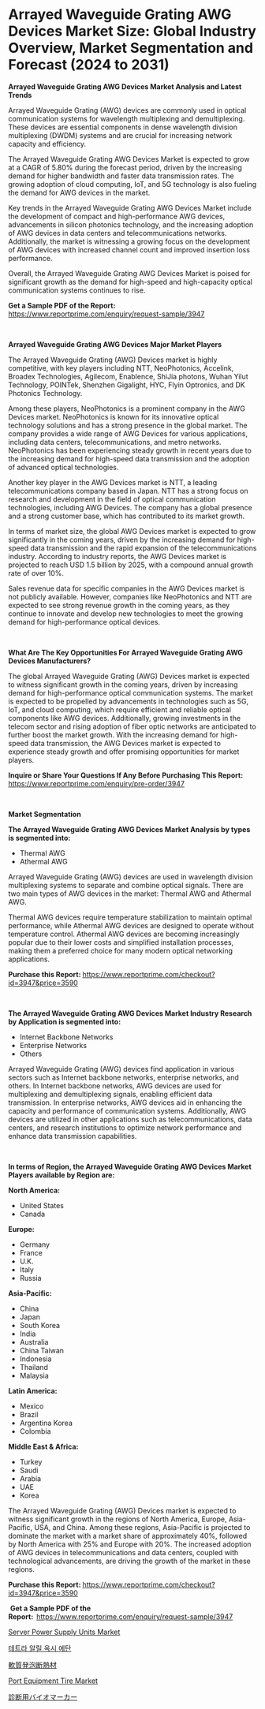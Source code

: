 <p><h1>Arrayed Waveguide Grating AWG Devices Market Size: Global Industry Overview, Market Segmentation and Forecast (2024 to 2031)</h1></p><p><strong>Arrayed Waveguide Grating AWG Devices Market Analysis and Latest Trends</strong></p>
<p><p>Arrayed Waveguide Grating (AWG) devices are commonly used in optical communication systems for wavelength multiplexing and demultiplexing. These devices are essential components in dense wavelength division multiplexing (DWDM) systems and are crucial for increasing network capacity and efficiency.</p><p>The Arrayed Waveguide Grating AWG Devices Market is expected to grow at a CAGR of 5.80% during the forecast period, driven by the increasing demand for higher bandwidth and faster data transmission rates. The growing adoption of cloud computing, IoT, and 5G technology is also fueling the demand for AWG devices in the market.</p><p>Key trends in the Arrayed Waveguide Grating AWG Devices Market include the development of compact and high-performance AWG devices, advancements in silicon photonics technology, and the increasing adoption of AWG devices in data centers and telecommunications networks. Additionally, the market is witnessing a growing focus on the development of AWG devices with increased channel count and improved insertion loss performance.</p><p>Overall, the Arrayed Waveguide Grating AWG Devices Market is poised for significant growth as the demand for high-speed and high-capacity optical communication systems continues to rise.</p></p>
<p><strong>Get a Sample PDF of the Report:&nbsp;</strong> <a href="https://www.reportprime.com/enquiry/request-sample/3947">https://www.reportprime.com/enquiry/request-sample/3947</a></p>
<p>&nbsp;</p>
<p><strong>Arrayed Waveguide Grating AWG Devices Major Market Players</strong></p>
<p><p>The Arrayed Waveguide Grating (AWG) Devices market is highly competitive, with key players including NTT, NeoPhotonics, Accelink, Broadex Technologies, Agilecom, Enablence, ShiJia photons, Wuhan Yilut Technology, POINTek, Shenzhen Gigalight, HYC, Flyin Optronics, and DK Photonics Technology.</p><p>Among these players, NeoPhotonics is a prominent company in the AWG Devices market. NeoPhotonics is known for its innovative optical technology solutions and has a strong presence in the global market. The company provides a wide range of AWG Devices for various applications, including data centers, telecommunications, and metro networks. NeoPhotonics has been experiencing steady growth in recent years due to the increasing demand for high-speed data transmission and the adoption of advanced optical technologies.</p><p>Another key player in the AWG Devices market is NTT, a leading telecommunications company based in Japan. NTT has a strong focus on research and development in the field of optical communication technologies, including AWG Devices. The company has a global presence and a strong customer base, which has contributed to its market growth.</p><p>In terms of market size, the global AWG Devices market is expected to grow significantly in the coming years, driven by the increasing demand for high-speed data transmission and the rapid expansion of the telecommunications industry. According to industry reports, the AWG Devices market is projected to reach USD 1.5 billion by 2025, with a compound annual growth rate of over 10%.</p><p>Sales revenue data for specific companies in the AWG Devices market is not publicly available. However, companies like NeoPhotonics and NTT are expected to see strong revenue growth in the coming years, as they continue to innovate and develop new technologies to meet the growing demand for high-performance optical devices.</p></p>
<p>&nbsp;</p>
<p><strong>What Are The Key Opportunities For Arrayed Waveguide Grating AWG Devices Manufacturers?</strong></p>
<p><p>The global Arrayed Waveguide Grating (AWG) Devices market is expected to witness significant growth in the coming years, driven by increasing demand for high-performance optical communication systems. The market is expected to be propelled by advancements in technologies such as 5G, IoT, and cloud computing, which require efficient and reliable optical components like AWG devices. Additionally, growing investments in the telecom sector and rising adoption of fiber optic networks are anticipated to further boost the market growth. With the increasing demand for high-speed data transmission, the AWG Devices market is expected to experience steady growth and offer promising opportunities for market players.</p></p>
<p><strong>Inquire or Share Your Questions If Any Before Purchasing This Report:</strong> <a href="https://www.reportprime.com/enquiry/pre-order/3947">https://www.reportprime.com/enquiry/pre-order/3947</a></p>
<p>&nbsp;</p>
<p><strong>Market Segmentation</strong></p>
<p><strong>The Arrayed Waveguide Grating AWG Devices Market Analysis by types is segmented into:</strong></p>
<p><ul><li>Thermal AWG</li><li>Athermal AWG</li></ul></p>
<p><p>Arrayed Waveguide Grating (AWG) devices are used in wavelength division multiplexing systems to separate and combine optical signals. There are two main types of AWG devices in the market: Thermal AWG and Athermal AWG. </p><p>Thermal AWG devices require temperature stabilization to maintain optimal performance, while Athermal AWG devices are designed to operate without temperature control. Athermal AWG devices are becoming increasingly popular due to their lower costs and simplified installation processes, making them a preferred choice for many modern optical networking applications.</p></p>
<p><strong>Purchase this Report:&nbsp;</strong><a href="https://www.reportprime.com/checkout?id=3947&price=3590">https://www.reportprime.com/checkout?id=3947&price=3590</a></p>
<p>&nbsp;</p>
<p><strong>The Arrayed Waveguide Grating AWG Devices Market Industry Research by Application is segmented into:</strong></p>
<p><ul><li>Internet Backbone Networks</li><li>Enterprise Networks</li><li>Others</li></ul></p>
<p><p>Arrayed Waveguide Grating (AWG) devices find application in various sectors such as Internet backbone networks, enterprise networks, and others. In Internet backbone networks, AWG devices are used for multiplexing and demultiplexing signals, enabling efficient data transmission. In enterprise networks, AWG devices aid in enhancing the capacity and performance of communication systems. Additionally, AWG devices are utilized in other applications such as telecommunications, data centers, and research institutions to optimize network performance and enhance data transmission capabilities.</p></p>
<p>&nbsp;</p>
<p><strong>In terms of Region, the Arrayed Waveguide Grating AWG Devices Market Players available by Region are:</strong></p>
<p>
    <p> <strong> North America: </strong>
        <ul>
            <li>United States</li>
            <li>Canada</li>
        </ul>
        </p> 
    <p> <strong> Europe: </strong>
        <ul>
            <li>Germany</li>
            <li>France</li>
            <li>U.K.</li>
            <li>Italy</li>
            <li>Russia</li>
        </ul>
        </p> 
    <p> <strong> Asia-Pacific: </strong>
        <ul>
            <li>China</li>
            <li>Japan</li>
            <li>South Korea</li>
            <li>India</li>
            <li>Australia</li>
            <li>China Taiwan</li>
            <li>Indonesia</li>
            <li>Thailand</li>
            <li>Malaysia</li>
        </ul>
        </p> 
    <p> <strong> Latin America: </strong>
        <ul>
            <li>Mexico</li>
            <li>Brazil</li>
            <li>Argentina Korea</li>
            <li>Colombia</li>
        </ul>
        </p> 
    <p> <strong> Middle East & Africa: </strong>
        <ul>
            <li>Turkey</li>
            <li>Saudi</li>
            <li>Arabia</li>
            <li>UAE</li>
            <li>Korea</li>
        </ul>
    </p>
    </p>
<p><p>The Arrayed Waveguide Grating (AWG) Devices market is expected to witness significant growth in the regions of North America, Europe, Asia-Pacific, USA, and China. Among these regions, Asia-Pacific is projected to dominate the market with a market share of approximately 40%, followed by North America with 25% and Europe with 20%. The increased adoption of AWG devices in telecommunications and data centers, coupled with technological advancements, are driving the growth of the market in these regions.</p></p>
<p><strong>Purchase this Report: </strong><a href="https://www.reportprime.com/checkout?id=3947&price=3590">https://www.reportprime.com/checkout?id=3947&price=3590</a></p>
<p>&nbsp;<strong>Get a Sample PDF of the Report:&nbsp;&nbsp;</strong><a href="https://www.reportprime.com/enquiry/request-sample/3947">https://www.reportprime.com/enquiry/request-sample/3947</a></p>
<p><strong></strong></p>
<p><p><a href="https://github.com/josesg55/Market-Research-Report-List-2/blob/main/server-power-supply-units-market.md">Server Power Supply Units Market</a></p><p><a href="https://github.com/rsg307664904/Market-Research-Report-List-1/blob/main/534717213847.md">테트라 알릴 옥시 에탄</a></p><p><a href="https://medium.com/@ashleyivingston5656/%E6%9F%94%E8%BB%9F%E3%81%AA%E3%83%95%E3%82%A9%E3%83%BC%E3%83%A0%E6%96%AD%E7%86%B1%E6%9D%90%E3%81%AE%E5%B8%82%E5%A0%B4%E8%A6%8F%E6%A8%A1-cagr-%E3%83%88%E3%83%AC%E3%83%B3%E3%83%89-2024%E5%B9%B4%E3%81%8B%E3%82%892030%E5%B9%B4-a09274adc71e">軟質発泡断熱材</a></p><p><a href="https://issuu.com/reportprime-2/docs/port-equipment-tire-market-size-2030.pptx">Port Equipment Tire Market</a></p><p><a href="https://github.com/ddwcuskozol07187/Market-Research-Report-List-1/blob/main/776870914831.md">診断用バイオマーカー</a></p></p>